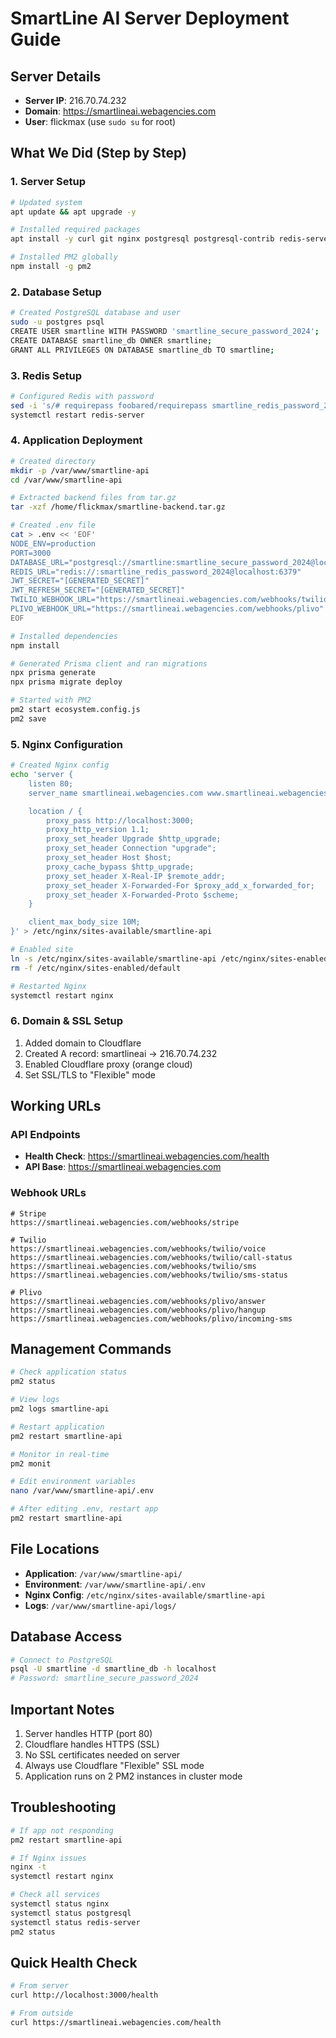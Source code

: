 # SmartLine AI Server Deployment Guide

## Server Details
- **Server IP**: 216.70.74.232
- **Domain**: https://smartlineai.webagencies.com
- **User**: flickmax (use `sudo su` for root)

## What We Did (Step by Step)

### 1. Server Setup
```bash
# Updated system
apt update && apt upgrade -y

# Installed required packages
apt install -y curl git nginx postgresql postgresql-contrib redis-server nodejs npm

# Installed PM2 globally
npm install -g pm2
```

### 2. Database Setup
```bash
# Created PostgreSQL database and user
sudo -u postgres psql
CREATE USER smartline WITH PASSWORD 'smartline_secure_password_2024';
CREATE DATABASE smartline_db OWNER smartline;
GRANT ALL PRIVILEGES ON DATABASE smartline_db TO smartline;
```

### 3. Redis Setup
```bash
# Configured Redis with password
sed -i 's/# requirepass foobared/requirepass smartline_redis_password_2024/g' /etc/redis/redis.conf
systemctl restart redis-server
```

### 4. Application Deployment
```bash
# Created directory
mkdir -p /var/www/smartline-api
cd /var/www/smartline-api

# Extracted backend files from tar.gz
tar -xzf /home/flickmax/smartline-backend.tar.gz

# Created .env file
cat > .env << 'EOF'
NODE_ENV=production
PORT=3000
DATABASE_URL="postgresql://smartline:smartline_secure_password_2024@localhost:5432/smartline_db"
REDIS_URL="redis://:smartline_redis_password_2024@localhost:6379"
JWT_SECRET="[GENERATED_SECRET]"
JWT_REFRESH_SECRET="[GENERATED_SECRET]"
TWILIO_WEBHOOK_URL="https://smartlineai.webagencies.com/webhooks/twilio"
PLIVO_WEBHOOK_URL="https://smartlineai.webagencies.com/webhooks/plivo"
EOF

# Installed dependencies
npm install

# Generated Prisma client and ran migrations
npx prisma generate
npx prisma migrate deploy

# Started with PM2
pm2 start ecosystem.config.js
pm2 save
```

### 5. Nginx Configuration
```bash
# Created Nginx config
echo 'server {
    listen 80;
    server_name smartlineai.webagencies.com www.smartlineai.webagencies.com _;

    location / {
        proxy_pass http://localhost:3000;
        proxy_http_version 1.1;
        proxy_set_header Upgrade $http_upgrade;
        proxy_set_header Connection "upgrade";
        proxy_set_header Host $host;
        proxy_cache_bypass $http_upgrade;
        proxy_set_header X-Real-IP $remote_addr;
        proxy_set_header X-Forwarded-For $proxy_add_x_forwarded_for;
        proxy_set_header X-Forwarded-Proto $scheme;
    }

    client_max_body_size 10M;
}' > /etc/nginx/sites-available/smartline-api

# Enabled site
ln -s /etc/nginx/sites-available/smartline-api /etc/nginx/sites-enabled/
rm -f /etc/nginx/sites-enabled/default

# Restarted Nginx
systemctl restart nginx
```

### 6. Domain & SSL Setup
1. Added domain to Cloudflare
2. Created A record: smartlineai → 216.70.74.232
3. Enabled Cloudflare proxy (orange cloud)
4. Set SSL/TLS to "Flexible" mode

## Working URLs

### API Endpoints
- **Health Check**: https://smartlineai.webagencies.com/health
- **API Base**: https://smartlineai.webagencies.com

### Webhook URLs
```
# Stripe
https://smartlineai.webagencies.com/webhooks/stripe

# Twilio
https://smartlineai.webagencies.com/webhooks/twilio/voice
https://smartlineai.webagencies.com/webhooks/twilio/call-status
https://smartlineai.webagencies.com/webhooks/twilio/sms
https://smartlineai.webagencies.com/webhooks/twilio/sms-status

# Plivo
https://smartlineai.webagencies.com/webhooks/plivo/answer
https://smartlineai.webagencies.com/webhooks/plivo/hangup
https://smartlineai.webagencies.com/webhooks/plivo/incoming-sms
```

## Management Commands

```bash
# Check application status
pm2 status

# View logs
pm2 logs smartline-api

# Restart application
pm2 restart smartline-api

# Monitor in real-time
pm2 monit

# Edit environment variables
nano /var/www/smartline-api/.env

# After editing .env, restart app
pm2 restart smartline-api
```

## File Locations
- **Application**: `/var/www/smartline-api/`
- **Environment**: `/var/www/smartline-api/.env`
- **Nginx Config**: `/etc/nginx/sites-available/smartline-api`
- **Logs**: `/var/www/smartline-api/logs/`

## Database Access
```bash
# Connect to PostgreSQL
psql -U smartline -d smartline_db -h localhost
# Password: smartline_secure_password_2024
```

## Important Notes
1. Server handles HTTP (port 80)
2. Cloudflare handles HTTPS (SSL)
3. No SSL certificates needed on server
4. Always use Cloudflare "Flexible" SSL mode
5. Application runs on 2 PM2 instances in cluster mode

## Troubleshooting
```bash
# If app not responding
pm2 restart smartline-api

# If Nginx issues
nginx -t
systemctl restart nginx

# Check all services
systemctl status nginx
systemctl status postgresql
systemctl status redis-server
pm2 status
```

## Quick Health Check
```bash
# From server
curl http://localhost:3000/health

# From outside
curl https://smartlineai.webagencies.com/health
```